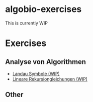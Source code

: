 # algobio-exercises

This is currently WIP



# Exercises

## Analyse von Algorithmen

- [Landau Symbole (WIP)](https://elizabeth-flx.github.io/algobio-exercises/pages/landau/page)
- [Lineare Rekursiongleichungen (WIP)](https://elizabeth-flx.github.io/algobio-exercises/pages/linear_rek/page)




## Other

<!-- - [Master Theorem](https://elizabeth-flx.github.io/algobio-exercises/master-theorem)
- [Lineare Rekursiongleichungen](https://elizabeth-flx.github.io/algobio-exercises/linear-recurrence)


- [Aho-Corasick](https://elizabeth-flx.github.io/algobio-exercises/aho-corasick/aho-corasick)
- [Ukkonen's Algorithm](https://elizabeth-flx.github.io/algobio-exercises/ukkonen)

- [Boyer Moore][] -->


